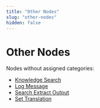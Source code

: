```yaml
---
title: "Other Nodes"
slug: "other-nodes"
hidden: false
---
```


# Other Nodes

Nodes without assigned categories:

- [Knowledge Search](knowledge-search.md)
- [Log Message](log-message.md)
- [Search Extract Output](search-extract-output.md)
- [Set Translation](set-translation.md)
